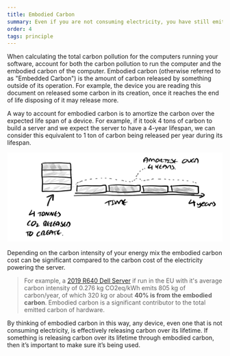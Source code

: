 ```yaml
---
title: Embodied Carbon
summary: Even if you are not consuming electricity, you have still emitted carbon and must account for it
order: 4
tags: principle
---
```


When calculating the total carbon pollution for the computers running your software, account for both the carbon pollution to run the computer and the embodied carbon of the computer. Embodied carbon (otherwise referred to as "Embedded Carbon") is the amount of carbon released by something outside of its operation. For example, the device you are reading this document on released some carbon in its creation, once it reaches the end of life disposing of it may release more.

A way to account for embodied carbon is to amortize the carbon over the expected life span of a device. For example, if it took 4 tons of carbon to build a server and we expect the server to have a 4-year lifespan, we can consider this equivalent to 1 ton of carbon being released per year during its lifespan.

![alt_text](/assets/images/principles/embodied-carbon-1.png "Embodied carbon of a server amortized over 4 years.")

Depending on the carbon intensity of your energy mix the embodied carbon cost can be significant compared to the carbon cost of the electricity powering the server.

> For example, a [2019 R640 Dell Server](https://i.dell.com/sites/csdocuments/CorpComm_Docs/en/carbon-footprint-poweredge-r640.pdf) if run in the EU with it's average carbon intensity of 0.276 kg CO2eq/kWh emits 805 kg of carbon/year, of which 320 kg or about **40% is from the embodied carbon**. Embodied carbon is a significant contributor to the total emitted carbon of hardware.

By thinking of embodied carbon in this way, any device, even one that is not consuming electricity, is effectively releasing carbon over its lifetime. If something is releasing carbon over its lifetime through embodied carbon, then it’s important to make sure it’s being used. 